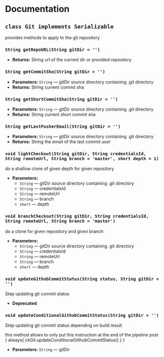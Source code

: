 # Documentation

## `class Git implements Serializable`

provides methods to apply to the git repository

### `String getRepoURL(String gitDir = '')`

 * **Returns:** String url of the current dir or provided repository

### `String getCommitSha(String gitDir = '')`

 * **Parameters:** `String` — gitDir source directory containing .git directory
 * **Returns:** String current commit sha

### `String getShortCommitSha(String gitDir = '')`

 * **Parameters:** `String` — gitDir source directory containing .git directory
 * **Returns:** String current short commit sha

### `String getLastPusherEmail(String gitDir = '')`

 * **Parameters:** `String` — gitDir source directory containing .git directory
 * **Returns:** String the email of the last commit user

### `void lightCheckout(String gitDir, String credentialsId, String remoteUrl, String branch = 'master', short depth = 1)`

do a shallow clone of given depth for given repository

 * **Parameters:**
   * `String` — gitDir source directory containing .git directory
   * `String` — credentialsId
   * `String` — remoteUrl
   * `String` — branch
   * `short` — depth

### `void branchCheckout(String gitDir, String credentialsId, String remoteUrl, String branch = 'master')`

do a clone for given repository and given branch

 * **Parameters:**
   * `String` — gitDir source directory containing .git directory
   * `String` — credentialsId
   * `String` — remoteUrl
   * `String` — branch
   * `short` — depth

### `void updateGithubCommitStatus(String status, String gitDir = '')`

Step updating git commit status

 * **Deprecated**

### `void updateConditionalGithubCommitStatus(String gitDir = '')`

Step updating git commit status depending on build result

this method allows to only put this instruction at the end of the pipeline post { always{ ckGit.updateConditionalGithubCommitStatus() } }

 * **Parameters:** `String` — gitDir
